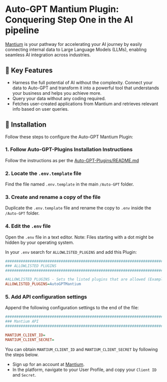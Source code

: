 # Auto-GPT Mantium Plugin: Conquering Step One in the AI pipeline

[Mantium](https://mantiumai.com/) is your pathway for accelerating your AI journey by easily connecting internal data to Large Language Models (LLMs), enabling seamless AI integration across industries. 

## 🌟 Key Features

- Harness the full potential of AI without the complexity. Connect your data to Auto-GPT and transform it into a powerful tool that understands your business and helps you achieve more.
- Query your data without any coding required.
- Fetches user-created applications from Mantium and retrieves relevant info based on user queries.

## 🔧 Installation

Follow these steps to configure the Auto-GPT Mantium Plugin:

### 1. Follow Auto-GPT-Plugins Installation Instructions

Follow the instructions as per the [Auto-GPT-Plugins/README.md](https://github.com/Significant-Gravitas/Auto-GPT-Plugins/blob/master/README.md)

### 2. Locate the `.env.template` file

Find the file named `.env.template` in the main `/Auto-GPT` folder.

### 3. Create and rename a copy of the file

Duplicate the `.env.template` file and rename the copy to `.env` inside the `/Auto-GPT` folder.

### 4. Edit the `.env` file

Open the `.env` file in a text editor. Note: Files starting with a dot might be hidden by your operating system.

In your `.env` search for `ALLOWLISTED_PLUGINS` and add this Plugin:

```ini
################################################################################
### ALLOWLISTED PLUGINS
################################################################################

#ALLOWLISTED_PLUGINS - Sets the listed plugins that are allowed (Example: plugin1,plugin2,plugin3)
ALLOWLISTED_PLUGINS=AutoGPTMantium
```

### 5. Add API configuration settings

Append the following configuration settings to the end of the file:

```ini
################################################################################
### Mantium API
################################################################################

MANTIUM_CLIENT_ID=
MANTIUM_CLIENT_SECRET=
```


You can obtain `MANTIUM_CLIENT_ID` and `MANTIUM_CLIENT_SECRET` by following the steps below.
  - Sign up for an account at [Mantium](https://mantiumai.com/).
  - In the platform, navigate to your User Profile, and copy your `Client ID` and `Secret`.
  

